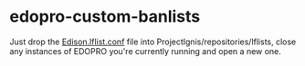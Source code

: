 # edopro-custom-banlists


Just drop the [Edison.lflist.conf](https://github.com/diamonddudetcg/edopro-custom-banlists/releases/tag/Edison) file into ProjectIgnis/repositories/lflists, close any instances of EDOPRO you're currently running and open a new one.
